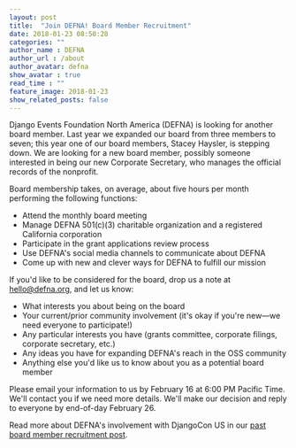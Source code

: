 ```yaml
---
layout: post
title:  "Join DEFNA! Board Member Recruitment"
date: 2018-01-23 08:50:28
categories: ""
author_name : DEFNA
author_url : /about
author_avatar: defna
show_avatar : true
read_time : ""
feature_image: 2018-01-23
show_related_posts: false
---
```



Django Events Foundation North America (DEFNA) is looking for another board member. Last year we expanded our board from three members to seven; this year one of our board members, Stacey Haysler, is stepping down. We are looking for a new board member, possibly someone interested in being our new Corporate Secretary, who manages the official records of the nonprofit.

Board membership takes, on average, about five hours per month performing the following functions:

* Attend the monthly board meeting
* Manage DEFNA 501(c)(3) charitable organization and a registered California corporation
* Participate in the grant applications review process
* Use DEFNA's social media channels to communicate about DEFNA
* Come up with new and clever ways for DEFNA to fulfill our mission

If you'd like to be considered for the board, drop us a note at hello@defna.org, and let us know:

* What interests you about being on the board
* Your current/prior community involvement (it's okay if you're new—we need everyone to participate!)
* Any particular interests you have (grants committee, corporate filings, corporate secretary, etc.)
* Any ideas you have for expanding DEFNA's reach in the OSS community
* Anything else you'd like us to know about you as a potential board member

Please email your information to us by February 16 at 6:00 PM Pacific Time. We'll contact you if we need more details. We'll make our decision and reply to everyone by end-of-day February 26.

Read more about DEFNA's involvement with DjangoCon US in our [past board member recruitment post](https://www.defna.org/announcements/2017/04/03/join-us).